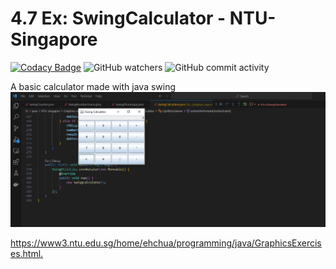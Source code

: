 # 4.7  Ex: SwingCalculator - NTU-Singapore

[![Codacy Badge](https://app.codacy.com/project/badge/Grade/f3144f7f21bd4560b088a27af92e5441)](https://app.codacy.com/gh/karlhanso/SwingCalculator/dashboard?utm_source=gh&utm_medium=referral&utm_content=&utm_campaign=Badge_grade)
![GitHub watchers](https://img.shields.io/github/watchers/karlhanso/SwingCalculator)
![GitHub commit activity](https://img.shields.io/github/commit-activity/m/karlhanso/SwingCalculator)

A basic calculator made with java swing 
![My Image](photo.png)

<https://www3.ntu.edu.sg/home/ehchua/programming/java/GraphicsExercises.html.>
